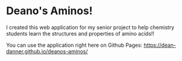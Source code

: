 # Deano's Aminos!

I created this web application for my senior project to help chemistry students learn the structures and properties of amino acids!!

You can use the application right here on Github Pages: https://dean-danner.github.io/deanos-aminos/
